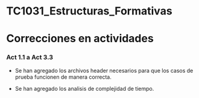 # TC1031_Estructuras_Formativas

# Correcciones en actividades
 ### Act 1.1 a Act 3.3 
* Se han agregado los archivos header necesarios para que los casos de prueba funcionen de manera correcta.

* Se han agregado los analisis de complejidad de tiempo.

